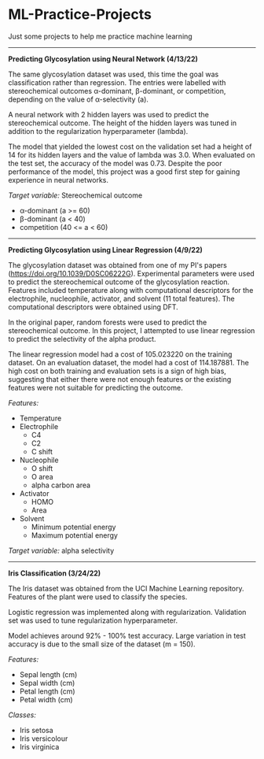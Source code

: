 # ML-Practice-Projects
Just some projects to help me practice machine learning

---

**Predicting Glycosylation using Neural Network (4/13/22)**

The same glycosylation dataset was used, this time the goal was classification rather than regression.  The entries were labelled with stereochemical outcomes α-dominant, β-dominant, or competition, depending on the value of α-selectivity (a).

A neural network with 2 hidden layers was used to predict the stereochemical outcome.  The height of the hidden layers was tuned in addition to the regularization hyperparameter (lambda).

The model that yielded the lowest cost on the validation set had a height of 14 for its hidden layers and the value of lambda was 3.0.  When evaluated on the test set, the accuracy of the model was 0.73.  Despite the poor performance of the model, this project was a good first step for gaining experience in neural networks.

_Target variable:_ Stereochemical outcome
- α-dominant (a >= 60)
- β-dominant (a < 40)
- competition (40 <= a < 60)

---

**Predicting Glycosylation using Linear Regression (4/9/22)**

The glycosylation dataset was obtained from one of my PI's papers (https://doi.org/10.1039/D0SC06222G).  Experimental parameters were used to predict the stereochemical outcome of the glycosylation reaction.  Features included temperature along with computational descriptors for the electrophile, nucleophile, activator, and solvent (11 total features).  The computational descriptors were obtained using DFT.

In the original paper, random forests were used to predict the stereochemical outcome.  In this project, I attempted to use linear regression to predict the selectivity of the alpha product.

The linear regression model had a cost of 105.023220 on the training dataset.  On an evaluation dataset, the model had a cost of 114.187881.  The high cost on both training and evaluation sets is a sign of high bias, suggesting that either there were not enough features or the existing features were not suitable for predicting the outcome.

_Features:_
- Temperature
- Electrophile
  - C4
  - C2
  - C shift
- Nucleophile
  - O shift
  - O area
  - alpha carbon area
- Activator
  - HOMO
  - Area
- Solvent
  - Minimum potential energy
  - Maximum potential energy

_Target variable:_ alpha selectivity

---


**Iris Classification (3/24/22)**

The Iris dataset was obtained from the UCI Machine Learning repository.  Features of the plant were used to classify the species.  

Logistic regression was implemented along with regularization.  Validation set was used to tune regularization hyperparameter.  

Model achieves around 92% - 100% test accuracy.  Large variation in test accuracy is due to the small size of the dataset (m = 150).

_Features:_
- Sepal length (cm)
- Sepal width (cm)
- Petal length (cm)
- Petal width (cm)

_Classes:_
- Iris setosa
- Iris versicolour
- Iris virginica
